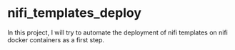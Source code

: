 # nifi_templates_deploy
In this project, I will try to automate the deployment of nifi templates on nifi docker containers as a first step.
